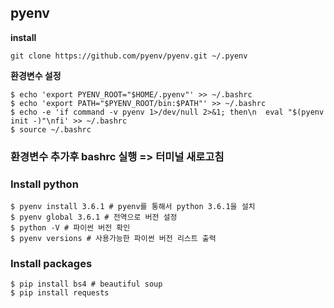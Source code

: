 ## pyenv 

**install**

```
git clone https://github.com/pyenv/pyenv.git ~/.pyenv
```

**환경변수 설정**

```comman
$ echo 'export PYENV_ROOT="$HOME/.pyenv"' >> ~/.bashrc
$ echo 'export PATH="$PYENV_ROOT/bin:$PATH"' >> ~/.bashrc
$ echo -e 'if command -v pyenv 1>/dev/null 2>&1; then\n  eval "$(pyenv init -)"\nfi' >> ~/.bashrc
$ source ~/.bashrc
```


 ### 환경변수 추가후 bashrc 실행 => 터미널 새로고침 



### Install python

```command
$ pyenv install 3.6.1 # pyenv를 통해서 python 3.6.1을 설치 
$ pyenv global 3.6.1 # 전역으로 버전 설정
$ python -V # 파이썬 버전 확인
$ pyenv versions # 사용가능한 파이썬 버전 리스트 출력
```



### Install packages

```command
$ pip install bs4 # beautiful soup
$ pip install requests
```






